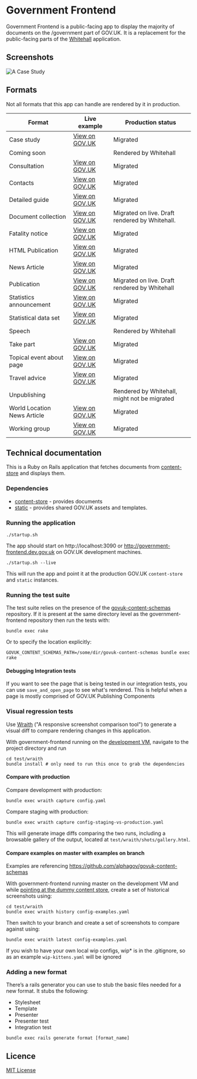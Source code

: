 # Government Frontend

Government Frontend is a public-facing app to display the majority of documents
on the /government part of GOV.UK. It is a replacement for the public-facing
parts of the [Whitehall](https://github.com/alphagov/whitehall) application.

## Screenshots

![A  Case Study](https://raw.githubusercontent.com/alphagov/government-frontend/master/docs/assets/case-study-screenshot.png)

## Formats

Not all formats that this app can handle are rendered by it in production.

| Format | Live example | Production status |
|---|---|---|
| Case study | [View on GOV.UK](https://www.gov.uk/government/case-studies/2013-elections-in-swaziland) | Migrated |
| Coming soon | | Rendered by Whitehall |
| Consultation | [View on GOV.UK](https://www.gov.uk/government/consultations/soft-drinks-industry-levy) | Migrated |
| Contacts | [View on GOV.UK](https://www.gov.uk/government/organisations/hm-revenue-customs/contact/alcohol-duties-national-registration-unit) | Migrated |
| Detailed guide | [View on GOV.UK](https://www.gov.uk/guidance/waste-exemption-nwfd-2-temporary-storage-at-the-place-of-production--2) | Migrated |
| Document collection | [View on GOV.UK](https://www.gov.uk/government/collections/statutory-guidance-schools) | Migrated on live. Draft rendered by Whitehall. |
| Fatality notice | [View on GOV.UK](https://www.gov.uk/government/fatalities/corporal-lee-churcher-dies-in-iraq) | Migrated |
| HTML Publication | [View on GOV.UK](https://www.gov.uk/government/publications/budget-2016-documents/budget-2016)| Migrated |
| News Article | [View on GOV.UK](https://www.gov.uk/government/news/the-personal-independence-payment-amendment-regulations-2017-statement-by-paul-gray) | Migrated |
| Publication | [View on GOV.UK](https://www.gov.uk/government/publications/budget-2016-documents) | Migrated on live. Draft rendered by Whitehall |
| Statistics announcement | [View on GOV.UK](https://www.gov.uk/government/statistics/announcements/diagnostic-imaging-dataset-for-september-2015) | Migrated |
| Statistical data set | [View on GOV.UK](https://www.gov.uk/government/statistical-data-sets/unclaimed-estates-list) | Migrated |
| Speech | | Rendered by Whitehall |
| Take part | [View on GOV.UK](https://www.gov.uk/government/get-involved/take-part/become-a-councillor) | Migrated |
| Topical event about page | [View on GOV.UK](https://www.gov.uk/government/topical-events/2014-overseas-territories-joint-ministerial-council/about) | Migrated |
| Travel advice | [View on GOV.UK](https://www.gov.uk/foreign-travel-advice/nepal) | Migrated |
| Unpublishing | | Rendered by Whitehall, might not be migrated |
| World Location News Article | [View on GOV.UK](https://www.gov.uk/government/world-location-news/changes-to-secure-english-language-test-providers-for-uk-visas) | Migrated |
| Working group | [View on GOV.UK](https://www.gov.uk/government/groups/2gether-nhs-foundation-trust) | Migrated |

## Technical documentation

This is a Ruby on Rails application that fetches documents from
[content-store](https://github.com/alphagov/content-store) and displays them.

### Dependencies

- [content-store](https://github.com/alphagov/content-store) - provides documents
- [static](https://github.com/alphagov/static) - provides shared GOV.UK assets and templates.

### Running the application

```
./startup.sh
```

The app should start on http://localhost:3090 or
http://government-frontend.dev.gov.uk on GOV.UK development machines.

```
./startup.sh --live
```

This will run the app and point it at the production GOV.UK `content-store` and `static` instances.

### Running the test suite

The test suite relies on the presence of the
[govuk-content-schemas](http://github.com/alphagov/govuk-content-schemas)
repository. If it is present at the same directory level as
the government-frontend repository then run the tests with:

`bundle exec rake`

Or to specify the location explicitly:

`GOVUK_CONTENT_SCHEMAS_PATH=/some/dir/govuk-content-schemas bundle exec rake`

#### Debugging Integration tests
If you want to see the page that is being tested in our integration tests, you can use
`save_and_open_page` to see what's rendered. This is helpful when a page is mostly comprised of
GOV.UK Publishing Components

### Visual regression tests

Use [Wraith](http://bbc-news.github.io/wraith/) ("A responsive screenshot
comparison tool") to generate a visual diff to compare rendering changes in this
application.

With government-frontend running on the [development VM](https://github.gds/gds/development), navigate to
the project directory and run
```
cd test/wraith
bundle install # only need to run this once to grab the dependencies
```

#### Compare with production

Compare development with production:
```
bundle exec wraith capture config.yaml
```

Compare staging with production:
```
bundle exec wraith capture config-staging-vs-production.yaml
```

This will generate image diffs comparing the two runs, including a browsable
gallery of the output, located at `test/wraith/shots/gallery.html`.

#### Compare examples on master with examples on branch

Examples are referencing https://github.com/alphagov/govuk-content-schemas

With government-frontend running master on the development VM and while [pointing at the dummy content store](https://github.com/alphagov/govuk-content-schemas/blob/master/docs/running-frontend-against-examples.md), create a set of historical screenshots using:
```
cd test/wraith
bundle exec wraith history config-examples.yaml
```

Then switch to your branch and create a set of screenshots to compare against using:
```
bundle exec wraith latest config-examples.yaml
```

If you wish to have your own local wip configs, wip* is in the .gitignore, so as an example
`wip-kittens.yaml` will be ignored

### Adding a new format

There’s a rails generator you can use to stub the basic files needed for a new format. It stubs the following:
* Stylesheet
* Template
* Presenter
* Presenter test
* Integration test

```
bundle exec rails generate format [format_name]
```

## Licence

[MIT License](LICENCE)

